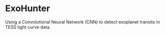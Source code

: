# ExoHunter
Using a Convolutional Neural Network (CNN) to detect exoplanet transits in TESS light curve data.
